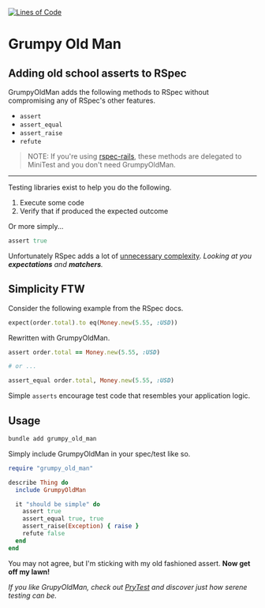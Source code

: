[![Lines of Code](http://img.shields.io/badge/lines_of_code-20-brightgreen.svg?style=flat)](http://blog.codinghorror.com/the-best-code-is-no-code-at-all/)

# Grumpy Old Man

## Adding old school asserts to RSpec

GrumpyOldMan adds the following methods to RSpec without compromising any of RSpec's other features.

* `assert`
* `assert_equal`
* `assert_raise`
* `refute`

> NOTE: If you're using [rspec-rails](https://github.com/rspec/rspec-rails), these methods are delegated to MiniTest and you don't need GrumpyOldMan.

---

Testing libraries exist to help you do the following.

1. Execute some code
1. Verify that if produced the expected outcome

Or more simply...

```ruby
assert true
```

Unfortunately RSpec adds a lot of [unnecessary complexity](https://fs.blog/2018/01/complexity-bias/).
*Looking at you __expectations__ and __matchers__.*

## Simplicity FTW

Consider the following example from the RSpec docs.

```ruby
expect(order.total).to eq(Money.new(5.55, :USD))
```

Rewritten with GrumpyOldMan.
```ruby
assert order.total == Money.new(5.55, :USD)

# or ...

assert_equal order.total, Money.new(5.55, :USD)
```

Simple `asserts` encourage test code that resembles your application logic.

## Usage

```bash
bundle add grumpy_old_man
```

Simply include GrumpyOldMan in your spec/test like so.

```ruby
require "grumpy_old_man"

describe Thing do
  include GrumpyOldMan

  it "should be simple" do
    assert true
    assert_equal true, true
    assert_raise(Exception) { raise }
    refute false
  end
end
```

You may not agree, but I'm sticking with my old fashioned assert.
**Now get off my lawn!**

*If you like GrupyOldMan, check out [PryTest](https://github.com/hopsoft/pry-test) and discover just how serene testing can be.*
